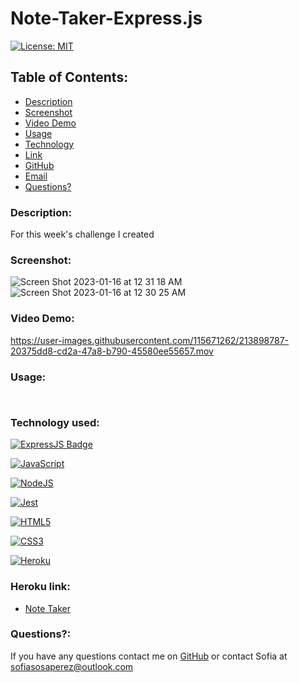 # Note-Taker-Express.js

[![License: MIT](https://img.shields.io/badge/License-MIT-yellow.svg)](https://opensource.org/licenses/MIT)

## Table of Contents:
    
* [Description](#Description)
* [Screenshot](#ScreenShot)
* [Video Demo](#Video)
* [Usage](#usageInfo)
* [Technology](#Technology)
* [Link](#link)
* [GitHub](#github)
* [Email](#email)
* [Questions?](#questions)

### Description:
For this week's challenge I created 

### Screenshot:

![Screen Shot 2023-01-16 at 12 31 18 AM](https://user-images.githubusercontent.com/115671262/213898772-b9ba6c1f-ebae-4cd6-805b-f8fba2c7ae76.png)
![Screen Shot 2023-01-16 at 12 30 25 AM](https://user-images.githubusercontent.com/115671262/213898776-194fc9b8-e4f2-4436-b5d1-ddd8217079f2.png)


### Video Demo:


https://user-images.githubusercontent.com/115671262/213898787-20375dd8-cd2a-47a8-b790-45580ee55657.mov


### Usage:


``` ```


### Technology used:

[![ExpressJS Badge](https://img.shields.io/badge/-Express.JS-ff781f?style=for-the-badge&labelColor=black&logo=express&logoColor=FF781F)](#)

[![JavaScript](https://img.shields.io/badge/JavaScript-323330?style=for-the-badge&logo=javascript&logoColor=F7DF1E)](https://www.javascript.com/)

[![NodeJS](https://img.shields.io/badge/node.js-6DA55F?style=for-the-badge&logo=node.js&logoColor=white)](https://nodejs.org/en/)

[![Jest](https://img.shields.io/badge/Jest-323330?style=for-the-badge&logo=Jest&logoColor=white)](https://www.npmjs.com/package/jest)

[![HTML5](https://img.shields.io/badge/HTML5-E34F26?style=for-the-badge&logo=html5&logoColor=white)](https://whatwg.org/)

[![CSS3](https://img.shields.io/badge/CSS3-1572B6?style=for-the-badge&logo=css3&logoColor=white)](https://www.w3.org/TR/CSS/#css)

[![Heroku](https://img.shields.io/badge/-Heroku-430098?logo=heroku&logoColor=white&style=for-the-badge)](https://heroku.com/)

### Heroku link:
* [Note Taker](https://mom-notes-to-go.herokuapp.com/notes)

### Questions?:
If you have any questions contact me on [GitHub](https://github.com/undefined) or contact 
Sofia  at sofiasosaperez@outlook.com  
     
